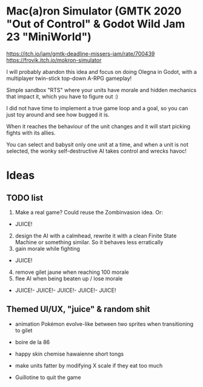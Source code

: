 # Mac(a)ron Simulator (GMTK 2020 "Out of Control" & Godot Wild Jam 23 "MiniWorld")
https://itch.io/jam/gmtk-deadline-missers-jam/rate/700439
https://frovik.itch.io/mokron-simulator

I will probably abandon this idea and focus on doing Olegna in Godot, with a multiplayer twin-stick top-down A-RPG gameplay!

Simple sandbox "RTS" where your units have morale and hidden mechanics that impact it, which you have to figure out :)

I did not have time to implement a true game loop and a goal, so you can just toy around and see how bugged it is.
 
When it reaches the behaviour of the unit changes and it will start picking fights with its allies. 

You can select and babysit only one unit at a time, and when a unit is not selected, the wonky self-destructive AI takes control and wrecks havoc!
 
# Ideas

## TODO list
1. Make a real game? Could reuse the Zombinvasion idea. Or:
- JUICE!
2. design the AI with a calmhead, rewrite it with a clean Finite State Machine or something similar. So it behaves less erratically
3. gain morale while fighting
- JUICE!
4. remove gilet jaune when reaching 100 morale
5. flee AI when being beaten up / lose morale
- JUICE!- JUICE!- JUICE!- JUICE!- JUICE!


## Themed UI/UX, "juice" & random shit
- animation Pokémon evolve-like between two sprites when transitioning to gilet

- boire de la 86

- happy skin chemise hawaienne short tongs

- make units fatter by modifying X scale if they eat too much

- Guillotine to quit the game
